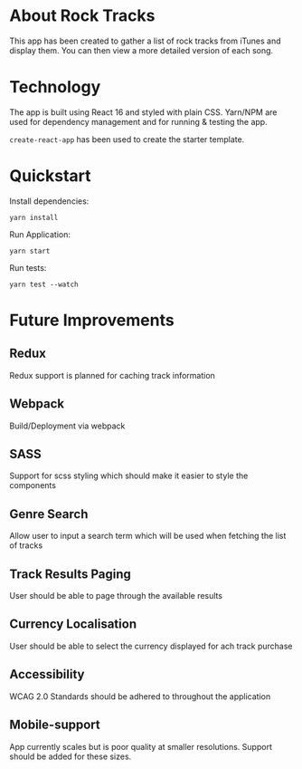 # About Rock Tracks

This app has been created to gather a list of rock tracks from iTunes and display them. You can then view a more detailed version of each song.

# Technology

The app is built using React 16 and styled with plain CSS. Yarn/NPM are used for dependency management and for running & testing the app.

`create-react-app` has been used to create the starter template.

# Quickstart

Install dependencies:

`yarn install`

Run Application:

`yarn start`

Run tests:

`yarn test --watch`

# Future Improvements

## Redux

Redux support is planned for caching track information

## Webpack

Build/Deployment via webpack 

## SASS

Support for scss styling which should make it easier to style the components

## Genre Search

Allow user to input a search term which will be used when fetching the list of tracks

## Track Results Paging

User should be able to page through the available results

## Currency Localisation

User should be able to select the currency displayed for ach track purchase

## Accessibility

WCAG 2.0 Standards should be adhered to throughout the application

## Mobile-support

App currently scales but is poor quality at smaller resolutions. Support should be added for these sizes.